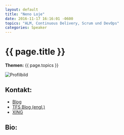 ```yaml
---
layout: default
title: "Neno Loje"
date: 2016-11-17 16:16:01 -0600
topics: "ALM, Continuous Delivery, Scrum und DevOps"
categories: Speaker
---
```


# {{ page.title }}

**Themen:** {{ page.topics }}

![Profilbild](/assets/img/speakers/dummy.jpg)

## Kontakt:
- [Blog](http://www.nenoloje.de/meinblog/)
- [TFS Blog (engl.)](http://www.nenoloje.de/tfsblog/)
- [XING](http://go.nenoloje.com/xing/)

## Bio:
